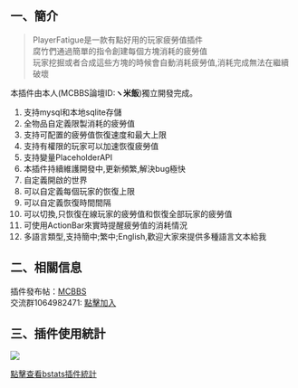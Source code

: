 ## 一、簡介

> PlayerFatigue是一款有點好用的玩家疲勞值插件  
腐竹們通過簡單的指令創建每個方塊消耗的疲勞值  
玩家挖掘或者合成這些方塊的時候會自動消耗疲勞值,消耗完成無法在繼續破壞

本插件由本人(MCBBS論壇ID:**ヽ米飯**)獨立開發完成。

1. 支持mysql和本地sqlite存儲
2. 全物品自定義限製消耗的疲勞值
3. 支持可配置的疲勞值恢復速度和最大上限
4. 支持有權限的玩家可以加速恢復疲勞值
5. 支持變量PlaceholderAPI
6. 本插件持續維護開發中,更新頻繁,解決bug極快
7. 自定義開啟的世界
8. 可以自定義每個玩家的恢復上限
9. 可以自定義恢復時間間隔
10. 可以切換,只恢復在線玩家的疲勞值和恢復全部玩家的疲勞值
11. 可使用ActionBar來實時提醒疲勞值的消耗情況
8. 多語言類型,支持簡中;繁中;English,歡迎大家來提供多種語言文本給我

## 二、相關信息
插件發布帖：[MCBBS](https://www.mcbbs.net/thread-1101322-1-1.html "MCBBS")  
交流群1064982471: [點擊加入](https://jq.qq.com/?_wv=1027&k=5sxTf8u "點擊加入")

## 三、插件使用統計
![](https://bstats.org/signatures/bukkit/PlayerFatigue.svg)

[點擊查看bstats插件統計](https://bstats.org/plugin/bukkit/PlayerFatigue/8491 "點擊查看bstats插件統計")